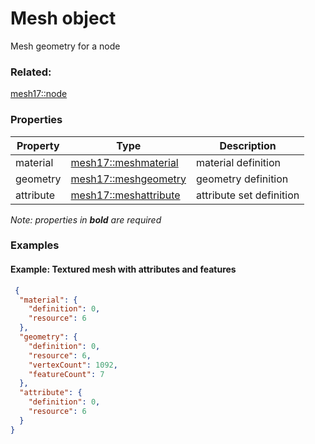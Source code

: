 # Mesh object

Mesh geometry for a node

### Related:

[mesh17::node](node.md)
### Properties

| Property | Type | Description |
| --- | --- | --- |
| material | [mesh17::meshmaterial](meshmaterial.md) | material definition |
| geometry | [mesh17::meshgeometry](meshgeometry.md) | geometry definition |
| attribute | [mesh17::meshattribute](meshattribute.md) | attribute set definition |

*Note: properties in **bold** are required*

### Examples 

#### Example: Textured mesh with attributes and features 

```json
 {
  "material": {
    "definition": 0,
    "resource": 6
  },
  "geometry": {
    "definition": 0,
    "resource": 6,
    "vertexCount": 1092,
    "featureCount": 7
  },
  "attribute": {
    "definition": 0,
    "resource": 6
  }
} 
```

